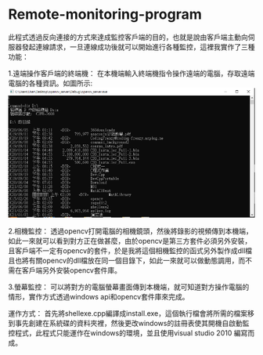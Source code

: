 # Remote-monitoring-program
此程式透過反向連接的方式來達成監控客戶端的目的，也就是說由客戶端主動向伺服器發起連線請求，一旦連線成功後就可以開始進行各種監控，這裡我實作了三種功能：

1.遠端操作客戶端的終端機：
  在本機端輸入終端機指令操作遠端的電腦，存取遠端電腦的各種資訊。如圖所示:![](https://github.com/Sam10907/Remote-monitoring-program/blob/main/command.png?raw=true)
  
2.相機監控：
  透過opencv打開電腦的相機鏡頭，然後將錄影的視頻傳到本機端，如此一來就可以看到對方正在做甚麼，由於opencv是第三方套件必須另外安裝，且客戶端不一定有opencv的套件，於是我將這個相機監控的函式另外製作成dll檔且也將有關opencv的dll檔放在同一個目錄下，如此一來就可以做動態調用，而不需在客戶端另外安裝opencv套件庫。
  
3.螢幕監控：
  可以將對方的電腦螢幕畫面傳到本機端，就可知道對方操作電腦的情形，實作方式透過windows api和opencv套件庫來完成。

運作方式：
首先將shellexe.cpp編譯成install.exe，這個執行檔會將所需的檔案移到事先創建在系統碟的資料夾裡，然後更改windows的註冊表使其開機自啟動監控程式，此程式只能運作在windows的環境，並且使用visual studio 2010 編寫而成。
